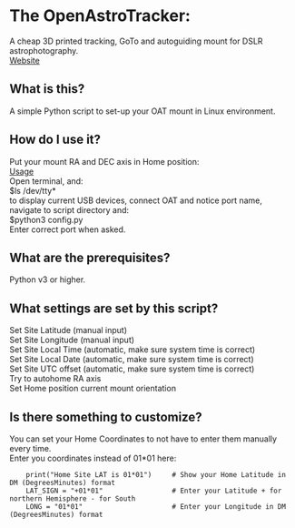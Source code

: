 # The OpenAstroTracker:
A cheap 3D printed tracking, GoTo and autoguiding mount for DSLR astrophotography.<br />
[Website](https://openastrotech.com/)<br />

## What is this?
A simple Python script to set-up your OAT mount in Linux environment. <br />

## How do I use it?
Put your mount RA and DEC axis in Home position:<br />
[Usage](https://wiki.openastrotech.com/en/OpenAstroTracker/Usage)<br />
Open terminal, and:<br />
$ls /dev/tty* <br />
to display current USB devices, connect OAT and notice port name, navigate to script directory and: <br />
$python3 config.py<br />
Enter correct port when asked.<br />

## What are the prerequisites?
Python v3 or higher.<br />

## What settings are set by this script?
Set Site Latitude (manual input)<br />
Set Site Longitude (manual input)<br />
Set Site Local Time (automatic, make sure system time is correct)<br />
Set Site Local Date (automatic, make sure system time is correct)<br />
Set Site UTC offset (automatic, make sure system time is correct)<br />
Try to autohome RA axis<br />
Set Home position current mount orientation<br />

## Is there something to customize?
You can set your Home Coordinates to not have to enter them manually every time.<br />
Enter you coordinates instead of 01*01 here:<br />

```
    print("Home Site LAT is 01*01")     # Show your Home Latitude in DM (DegreesMinutes) format
    LAT_SIGN = "+01*01"                 # Enter your Latitude + for northern Hemisphere - for South
    LONG = "01*01"                      # Enter your Longitude in DM (DegreesMinutes) format
```